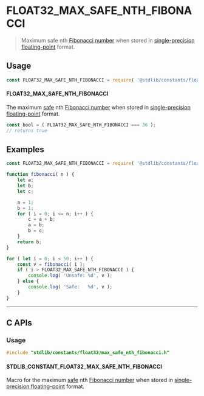 <!--

@license Apache-2.0

Copyright (c) 2024 The Stdlib Authors.

Licensed under the Apache License, Version 2.0 (the "License");
you may not use this file except in compliance with the License.
You may obtain a copy of the License at

   http://www.apache.org/licenses/LICENSE-2.0

Unless required by applicable law or agreed to in writing, software
distributed under the License is distributed on an "AS IS" BASIS,
WITHOUT WARRANTIES OR CONDITIONS OF ANY KIND, either express or implied.
See the License for the specific language governing permissions and
limitations under the License.

-->

# FLOAT32_MAX_SAFE_NTH_FIBONACCI

> Maximum safe nth [Fibonacci number][fibonacci-number] when stored in [single-precision floating-point][ieee754] format.

<section class="usage">

## Usage

<!-- eslint-disable id-length -->

```javascript
const FLOAT32_MAX_SAFE_NTH_FIBONACCI = require( '@stdlib/constants/float32/max-safe-nth-fibonacci' );
```

#### FLOAT32_MAX_SAFE_NTH_FIBONACCI

The maximum [safe][safe-integers] nth [Fibonacci number][fibonacci-number] when stored in [single-precision floating-point][ieee754] format.

<!-- eslint-disable id-length -->

```javascript
const bool = ( FLOAT32_MAX_SAFE_NTH_FIBONACCI === 36 );
// returns true
```

</section>

<!-- /.usage -->

<section class="examples">

## Examples

<!-- eslint-disable id-length -->

<!-- eslint no-undef: "error" -->

```javascript
const FLOAT32_MAX_SAFE_NTH_FIBONACCI = require( '@stdlib/constants/float32/max-safe-nth-fibonacci' );

function fibonacci( n ) {
    let a;
    let b;
    let c;

    a = 1;
    b = 1;
    for ( i = 0; i <= n; i++ ) {
        c = a + b;
        a = b;
        b = c;
    }
    return b;
}

for ( let i = 0; i < 50; i++ ) {
    const v = fibonacci( i );
    if ( i > FLOAT32_MAX_SAFE_NTH_FIBONACCI ) {
        console.log( 'Unsafe: %d', v );
    } else {
        console.log( 'Safe:   %d', v );
    }
}
```

</section>

<!-- /.examples -->

<!-- C interface documentation. -->

* * *

<section class="c">

## C APIs

<!-- Section to include introductory text. Make sure to keep an empty line after the intro `section` element and another before the `/section` close. -->

<section class="intro">

</section>

<!-- /.intro -->

<!-- C usage documentation. -->

<section class="usage">

### Usage

```c
#include "stdlib/constants/float32/max_safe_nth_fibonacci.h"
```

#### STDLIB_CONSTANT_FLOAT32_MAX_SAFE_NTH_FIBONACCI

Macro for the maximum [safe][safe-integers] nth [Fibonacci number][fibonacci-number] when stored in [single-precision floating-point][ieee754] format.

</section>

<!-- /.usage -->

<!-- C API usage notes. Make sure to keep an empty line after the `section` element and another before the `/section` close. -->

<section class="notes">

</section>

<!-- /.notes -->

<!-- C API usage examples. -->

<section class="examples">

</section>

<!-- /.examples -->

</section>

<!-- /.c -->

<!-- Section for related `stdlib` packages. Do not manually edit this section, as it is automatically populated. -->

<section class="related">

</section>

<!-- /.related -->

<!-- Section for all links. Make sure to keep an empty line after the `section` element and another before the `/section` close. -->

<section class="links">

[safe-integers]: http://www.2ality.com/2013/10/safe-integers.html

[fibonacci-number]: https://en.wikipedia.org/wiki/Fibonacci_number

[ieee754]: https://en.wikipedia.org/wiki/IEEE_754-1985

<!-- <related-links> -->

<!-- </related-links> -->

</section>

<!-- /.links -->
